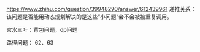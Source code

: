 https://www.zhihu.com/question/39948290/answer/612439961
递推关系：该问题是否能用动态规划解决的是这些”小问题“会不会被被重复调用。

宫水三叶：背包问题，dp问题

路径问题：
  62、63
  